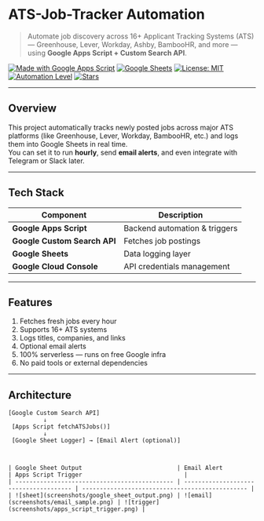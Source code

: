 # ATS-Job-Tracker Automation

> Automate job discovery across 16+ Applicant Tracking Systems (ATS) — Greenhouse, Lever, Workday, Ashby, BambooHR, and more — using **Google Apps Script + Custom Search API**.

[![Made with Google Apps Script](https://img.shields.io/badge/Made%20with-Google%20Apps%20Script-blue?logo=google)](https://script.google.com/)
[![Google Sheets](https://img.shields.io/badge/Powered%20by-Google%20Sheets-34A853?logo=google-sheets)](https://sheets.google.com/)
[![License: MIT](https://img.shields.io/badge/License-MIT-green.svg)](LICENSE)
[![Automation Level](https://img.shields.io/badge/Automation-100%25-success)](#)
[![Stars](https://img.shields.io/github/stars/divya-jd/ats-job-tracker?style=social)](https://github.com/divya-jd/ATS-Job-Tracker)

---

## Overview

This project automatically tracks newly posted jobs across major ATS platforms (like Greenhouse, Lever, Workday, BambooHR, etc.) and logs them into Google Sheets in real time.  
You can set it to run **hourly**, send **email alerts**, and even integrate with Telegram or Slack later.  

---

## Tech Stack

| Component | Description |
|------------|--------------|
| **Google Apps Script** | Backend automation & triggers |
| **Google Custom Search API** | Fetches job postings |
| **Google Sheets** | Data logging layer |
| **Google Cloud Console** | API credentials management |

---

## Features

1. Fetches fresh jobs every hour  
2. Supports 16+ ATS systems  
3. Logs titles, companies, and links  
4. Optional email alerts  
5. 100% serverless — runs on free Google infra  
6. No paid tools or external dependencies  

---

## Architecture

```text
[Google Custom Search API]
          ↓
 [Apps Script fetchATSJobs()]
          ↓
 [Google Sheet Logger] → [Email Alert (optional)]



| Google Sheet Output                           | Email Alert                            | Apps Script Trigger                             |
| --------------------------------------------- | -------------------------------------- | ----------------------------------------------- |
| ![sheet](screenshots/google_sheet_output.png) | ![email](screenshots/email_sample.png) | ![trigger](screenshots/apps_script_trigger.png) |


